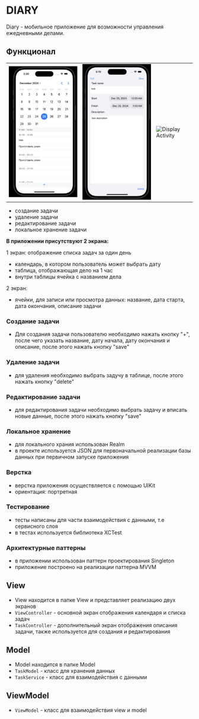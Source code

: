 # DIARY

Diary - мобильное приложение для возможности управления ежедневными делами. 

## Функционал 

<table>
  <tr>
    <td>
      <img src="./screenshots/mainDisplay.png" alt="Main Display" width="300" />
    </td>
    <td>
      <img src="./screenshots/newTaskDisplay.png" alt="New Task Display" width="300" />
    </td>
    <td>
      <img src="./screenshots/displayActivity.gif" alt="Display Activity" width="300" />
    </td>
  </tr>
</table>

- создание задачи
- удаление задачи
- редактирование задачи
- локальное хранение задачи

**В приложении присутствуют 2 экрана:**

1 экран: отображение списка задач за один день
- календарь, в котором пользователь может выбрать дату
- таблица, отображающая дело на 1 час
- внутри таблицы ячейка с названием дела

2 экран:
- ячейки, для записи или просмотра данных: название, дата старта, дата окончания, описание задачи

### Создание задачи

- Для создания задачи пользователю необходимо нажать кнопку "+", после чего указать название, дату начала, дату окончания и описание, после этого нажать кнопку "save"

### Удаление задачи

- для удаления необходимо выбрать задучу в таблице, после этого нажать кнопку "delete"

### Редактирование задачи

- для редактирования задачи необходимо выбрать задачу и вписать новые данные, после этого нажать кнопку "save"

### Локальное хранение

- для локального храния использован Realm
- в проекте используется JSON для первоначальной реализации базы данных при первичном запуске приложения

### Верстка 
- верстка приложения осуществляется с помощью UIKit
- ориентация: портретная

### Тестирование

- тесты написаны для части взаимодействия с данными, т.е сервисного слоя
- в тестах используется библиотека XCTest

### Архитектурные паттерны

- в приложении использован паттерн проектирования Singleton
- приложение построено на реализации паттерна MVVM

## View

- View находится в папке View и представляет реализацию двух экранов
- `ViewController` - основной экран отображения календаря и списка задач
- `TaskController` - дополнительный экран отображения описания задачи, также используется для создания и редактирования

## Model

- Model находится в папке Model
- `TaskModel` - класс для хранения данных
- `TaskService` - класс для взаимодействия с данными

## ViewModel

- `ViewModel` - класс для взаимодействия view и model

<!-- internship.mobile@simbirsoft.com. -->